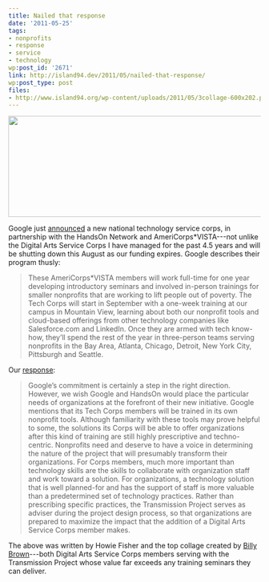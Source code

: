```yaml
---
title: Nailed that response
date: '2011-05-25'
tags:
- nonprofits
- response
- service
- technology
wp:post_id: '2671'
link: http://island94.dev/2011/05/nailed-that-response/
wp:post_type: post
files:
- http://www.island94.org/wp-content/uploads/2011/05/3collage-600x202.png
---
```


<img class="aligncenter size-medium wp-image-2675" title="3collage" src="http://www.island94.org/wp-content/uploads/2011/05/3collage-600x202.png" alt="" width="600" height="202" />

Google just <a href="http://googleblog.blogspot.com/2011/05/bringing-tech-knowledge-to-nonprofits.html">announced</a> a new national technology service corps, in partnership with the HandsOn Network and AmeriCorps*VISTA---not unlike the Digital Arts Service Corps I have managed for the past 4.5 years and will be shutting down this August as our funding expires. Google describes their program thusly:
<blockquote>These AmeriCorps*VISTA members will work full-time for one year developing introductory seminars and involved in-person trainings for smaller nonprofits that are working to lift people out of poverty. The Tech Corps will start in September with a one-week training at our campus in Mountain View, learning about both our nonprofit tools and cloud-based offerings from other technology companies like Salesforce.com and LinkedIn. Once they are armed with tech know-how, they’ll spend the rest of the year in three-person teams serving nonprofits in the Bay Area, Atlanta, Chicago, Detroit, New York City, Pittsburgh and Seattle.</blockquote>
Our <a href="http://transmissionproject.org/current/2011/5/google-announces-launch-of-technology-corps">response</a>:
<blockquote>Google’s commitment is certainly a step in the right direction. However, we wish Google and HandsOn would place the particular needs of organizations at the forefront of their new initiative. Google mentions that its Tech Corps members will be trained in its own nonprofit tools. Although familiarity with these tools may prove helpful to some, the solutions its Corps will be able to offer organizations after this kind of training are still highly prescriptive and techno-centric. Nonprofits need and deserve to have a voice in determining the nature of the project that will presumably transform their organizations. For Corps members, much more important than technology skills are the skills to collaborate with organization staff and work toward a solution. For organizations, a technology solution that is well planned-for and has the support of staff is more valuable than a predetermined set of technology practices. Rather than prescribing specific practices, the Transmission Project serves as adviser during the project design process, so that organizations are prepared to maximize the impact that the addition of a Digital Arts Service Corps member makes.</blockquote>
The above was written by Howie Fisher and the top collage created by <a href="b.illbrown.com">Billy Brown</a>---both Digital Arts Service Corps members serving with the Transmission Project whose value far exceeds any training seminars they can deliver.
